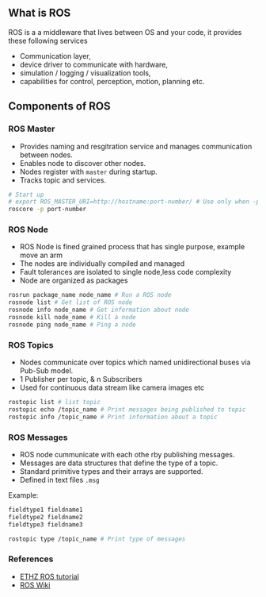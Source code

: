 ## What is ROS
ROS is a a middleware that lives between OS and your code, it provides these following services
* Communication layer, 
* device driver to communicate with hardware, 
* simulation / logging / visualization tools, 
* capabilities for control, perception, motion, planning etc.

## Components of ROS

### ROS Master
* Provides naming and resgitration service and manages communication between nodes.
* Enables node to discover other nodes.
* Nodes register with `master` during startup.
* Tracks topic and services.

```sh
# Start up
# export ROS_MASTER_URI=http://hostname:port-number/ # Use only when -p is added
roscore -p port-number
```

### ROS Node
* ROS Node is fined grained process that has single purpose, example move an arm
* The nodes are individually compiled and managed 
* Fault tolerances are isolated to single node,less code complexity
* Node are organized as packages

```sh
rosrun package_name node_name # Run a ROS node
rosnode list # Get list of ROS node
rosnode info node_name # Get information about node
rosnode kill node_name # Kill a node
rosnode ping node_name # Ping a node
```

### ROS Topics
* Nodes communicate over topics which named unidirectional buses via Pub-Sub model.
* 1 Publisher per topic, & n Subscribers
* Used for continuous data stream like camera images etc
 
```sh
rostopic list # list topic
rostopic echo /topic_name # Print messages being published to topic
rostopic info /topic_name # Print information about a topic
```

### ROS Messages
* ROS node cummunicate with each othe rby publishing messages.
* Messages are data structures that define the type of a topic.
* Standard primitive types and their arrays are supported.
* Defined in text files `.msg`

Example:
```sh
fieldtype1 fieldname1
fieldtype2 fieldname2
fieldtype3 fieldname3
```

```sh
rostopic type /topic_name # Print type of messages
```

### References
* [ETHZ ROS tutorial](https://www.ethz.ch/content/dam/ethz/special-interest/mavt/robotics-n-intelligent-systems/rsl-dam/ROS2017/lecture1.pdf)
* [ROS Wiki](http://wiki.ros.org/)

